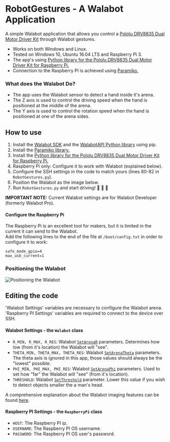 # RobotGestures - A Walabot Application

A simple Walabot application that allows you control a [Pololu DRV8835 Dual Motor Driver Kit](https://www.pololu.com/product/2753) through Walabot gestures.

* Works on both Windows and Linux.
* Tested on Windows 10, Ubuntu 16.04 LTS and Raspberry Pi 3.
* The app's using [Python library for the Pololu DRV8835 Dual Motor Driver Kit for Raspberry Pi.](https://github.com/pololu/drv8835-motor-driver-rpi)
* Connection to the Raspberry PI is achieved using [Paramiko.](http://www.paramiko.org/)

### What does the Walabot Do?

* The app uses the Walabot sensor to detect a hand inside it's arena.
* The Z axis is used to control the driving speed when the hand is positioned at the middle of the arena.
* The Y axis is used to control the rotation speed when the hand is positioned at one of the arena sides.

## How to use

1. Install the [Walabot SDK](http://walabot.com/getting-started) and the [WalabotAPI Python library](https://github.com/Walabot-Projects/Walabot-HelloWalabot#how-to-use) using pip.
2. Install the [Paramiko library.](https://github.com/paramiko/paramiko/)
3. Install the [Python library for the Pololu DRV8835 Dual Motor Driver Kit for Raspberry Pi.](https://github.com/pololu/drv8835-motor-driver-rpi)
4. Raspberry Pi only: Configure it to work with Walabot (explained below).
5. Configure the SSH settings in the code to match yours (lines 80-82 in `RobotGestures.py`).
6. Position the Walabot as the image below.
7. Run `RobotGestures.py` and start driving! :blue_car: :red_car: :taxi:

**IMPORTANT NOTE:** Current Walabot settings are for Walabot Developer (formerly Walabot Pro).

#### Configure the Raspberry Pi

The Raspberry Pi is an excellent tool for makers, but it is limited in the current it can send to the Walabot.  
Add the following lines to the end of the file at `/boot/config.txt` in order to configure it to work:
```
safe_mode_gpio=4
max_usb_current=1
```

### Positioning the Walabot

![Positioning the Walabot](https://raw.githubusercontent.com/Walabot-Projects/Walabot-RobotGestures/master/example.jpg)

## Editing the code

'Walabot Settings' variables are necessary to configure the Walabot arena.  
'Raspberry PI Settings' variables are required to connect to the device over SSH.

#### Walabot Settings - the `Walabot` class

* `R_MIN, R_MAX, R_RES`: Walabot [`SetArenaR`](http://api.walabot.com/_walabot_a_p_i_8h.html#aac6cafa27c4a7d069dd64c903964632c) parameters. Determines how low (from it's location) the Walabot will "see".
* `THETA_MIN, THETA_MAX, THETA_RES`:  Walabot [`SetArenaTheta`](http://api.walabot.com/_walabot_a_p_i_8h.html#a3832f1466248274faadd6c23127b998d) parameters. The theta axis is ignored in this app, those values should always be the "lowest" possible.
* `PHI_MIN, PHI_MAX, PHI_RES`: Walabot [`SetArenaPhi`]((http://api.walabot.com/_walabot_a_p_i_8h.html#a9afb632b5cce965eba63b323bc579557)) parameters. Used to set how "far" the Walabot will "see" (from it's location).
* `THRESHOLD`: Walabot [`SetThreshold`](http://api.walabot.com/_walabot_a_p_i_8h.html#a4a19aa1afc64d7012392c5c91e43da15) parameter. Lower this value if you wish to detect objects smaller the a man's head.

A comprehensive explanation about the Walabot imaging features can be found [here](http://api.walabot.com/_features.html).

#### Raspberry PI Settings - the `RaspberryPi` class

* `HOST`: The Raspberry PI ip.
* `USERNAME`: The Raspberry PI OS username.
* `PASSWORD`: The Raspberry PI OS user's password.
